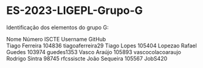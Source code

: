 # ES-2023-LIGEPL-Grupo-G
Identificação dos elementos do grupo G:

 Nome             Número ISCTE  Username GitHub     
 Tiago Ferreira   104836        tiagoaferreira29
 Tiago Lopes      105404        Lopezao
 Rafael Guedes    103974        guedes1353
 Vasco Araújo     105893        vascocolacoaraujo
 Rodrigo Sintra   98745         rfcssiscte
 João Sequeira    105567        JobS420


 
